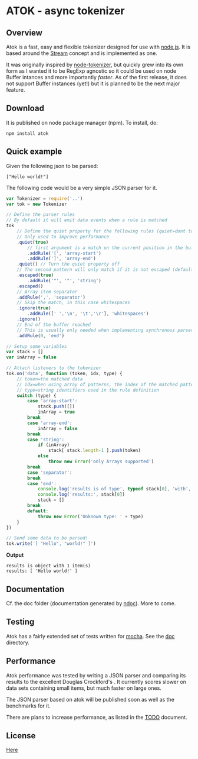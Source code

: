 # ATOK - async tokenizer

## Overview

Atok is a fast, easy and flexible tokenizer designed for use with [node.js](http://nodejs.org). It is based around the [Stream](http://nodejs.org/docs/latest/api/streams.html) concept and is implemented as one.

It was originally inspired by [node-tokenizer](https://github.com/floby/node-tokenizer), but quickly grew into its own form as I wanted it to be RegExp agnostic so it could be used on node Buffer intances and more importantly *faster*. As of the first release, it does not support Buffer instances (yet!) but it is planned to be the next major feature.


## Download

It is published on node package manager (npm). To install, do:

    npm install atok


## Quick example

Given the following json to be parsed:

    ["Hello world!"]

The following code would be a very simple JSON parser for it.

``` javascript
var Tokenizer = require('..')
var tok = new Tokenizer

// Define the parser rules
// By default it will emit data events when a rule is matched
tok
    // Define the quiet property for the following rules (quiet=dont tokenize but emit/trigger the handler)
    // Only used to improve performance
    .quiet(true)
        // first argument is a match on the current position in the buffer
        .addRule('[', 'array-start')
        .addRule(']', 'array-end')
    .quiet() // Turn the quiet property off
    // The second pattern will only match if it is not escaped (default escape character=\)
    .escaped(true)
        .addRule('"', '"', 'string')
    .escaped()
    // Array item separator
    .addRule(',', 'separator')
    // Skip the match, in this case whitespaces
    .ignore(true)
        .addRule([' ','\n', '\t','\r'], 'whitespaces')
    .ignore()
    // End of the buffer reached
    // This is usually only needed when implementing synchronous parsers
    .addRule(0, 'end')

// Setup some variables
var stack = []
var inArray = false

// Attach listeners to the tokenizer
tok.on('data', function (token, idx, type) {
    // token=the matched data
    // idx=when using array of patterns, the index of the matched pattern
    // type=string identifiers used in the rule definition
    switch (type) {
        case 'array-start':
            stack.push([])
            inArray = true
        break
        case 'array-end':
            inArray = false
        break
        case 'string':
            if (inArray)
                stack[ stack.length-1 ].push(token)
            else
                throw new Error('only Arrays supported')
        break
        case 'separator':
        break
        case 'end':
            console.log('results is of type', typeof stack[0], 'with', stack[0].length, 'item(s)')
            console.log('results:', stack[0])
            stack = []
        break
        default:
            throw new Error('Unknown type: ' + type)
    }
})

// Send some data to be parsed!
tok.write('[ "Hello", "world!" ]')
```

__Output__

    results is object with 1 item(s)
    results: [ 'Hello world!' ]

## Documentation

Cf. the doc folder (documentation generated by [ndoc](https://github.com/nodeca/ndoc)). More to come.

## Testing

Atok has a fairly extended set of tests written for [mocha](https://github.com/visionmedia/mocha). See the [doc](https://github.com/pierrec/node-atok/doc) directory.

## Performance

Atok performance was tested by writing a JSON parser and comparing its results to the excellent Douglas Crockford's [](). It currently scores slower on data sets containing small items, but much faster on large ones.

The JSON parser based on atok will be published soon as well as the benchmarks for it.

There are plans to increase performance, as listed in the [TODO](https://github.com/pierrec/node-atok/TODO.md) document.

## License

[Here](https://github.com/pierrec/node-atok/LICENSE)